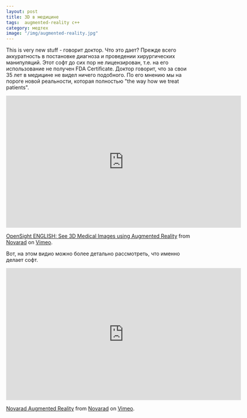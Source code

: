 ```yaml
---
layout: post
title: 3D в медицине
tags:  augmented-reality c++
category: медтех
image: "/img/augmented-reality.jpg"
---
```



This is very new stuff - говорит доктор. Что это дает? Прежде всего аккуратность в постановке диагноза и проведении хирургических манипуляций. Этот софт до сих пор не лицензирован, т.е. на его использование не получен FDA Certificate. Доктор говорит, что за свои 35 лет в медицине не видел ничего подобного. По его мнению мы на пороге новой реальности, которая полностью "the way how we treat patients".

<iframe class="center-media page-media" src="https://player.vimeo.com/video/223168345" width="640" height="360" frameborder="0" webkitallowfullscreen mozallowfullscreen allowfullscreen></iframe>
<p><a href="https://vimeo.com/223168345">OpenSight ENGLISH: See 3D Medical Images using Augmented Reality</a> from <a href="https://vimeo.com/user66447337">Novarad</a> on <a href="https://vimeo.com">Vimeo</a>.</p>


Вот, на этом видио можно более детально рассмотреть, что именно делает софт.

<iframe class="center-media page-media" src="https://player.vimeo.com/video/216918716" width="640" height="360" frameborder="0" webkitallowfullscreen mozallowfullscreen allowfullscreen></iframe>
<p><a href="https://vimeo.com/216918716">Novarad Augmented Reality</a> from <a href="https://vimeo.com/user66447337">Novarad</a> on <a href="https://vimeo.com">Vimeo</a>.</p>
